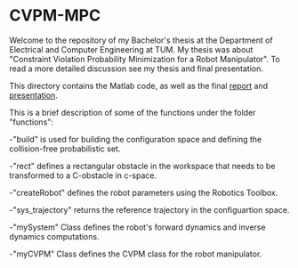 # CVPM-MPC 

Welcome to the repository of my Bachelor's thesis at the Department of Electrical and Computer Engineering at TUM. My thesis was about "Constraint Violation Probability Minimization for a Robot Manipulator". To read a more detailed discussion see my thesis and final presentation.

This directory contains the Matlab code, as well as the final [report](https://github.com/sirine90/CVPM-MPC/blob/main/report/Bachelor-Thesis.pdf) and [presentation](https://github.com/sirine90/CVPM-MPC/blob/main/presentation/StudentSlides_Template.pdf).

This is a brief description of some of the functions under the folder "functions":


-"build" is used for building the configuration space and defining the collision-free probabilistic set.

-"rect" defines a rectangular obstacle in the workspace that needs to be transformed to a C-obstacle in c-space.

-"createRobot" defines the robot parameters using the Robotics Toolbox.

-"sys_trajectory" returns the reference trajectory in the configuartion space.

-"mySystem" Class defines the robot's forward dynamics and inverse dynamics computations.

-"myCVPM" Class defines the CVPM class for the robot manipulator. 






